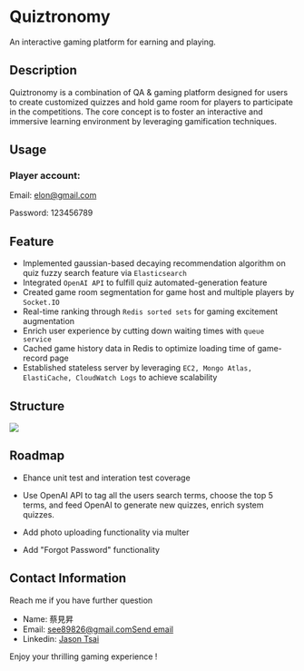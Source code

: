 # Quiztronomy

An interactive gaming platform for earning and playing.

## Description


Quiztronomy is a combination of QA & gaming platform designed for users to create customized quizzes and hold game room for players to participate in the competitions. The core concept is to foster an interactive and immersive learning environment by leveraging gamification techniques.



## Usage


### Player account:

Email: elon@gmail.com

Password: 123456789

## Feature



- Implemented gaussian-based decaying recommendation algorithm on quiz fuzzy search feature via `Elasticsearch`
- Integrated `OpenAI API` to fulfill quiz automated-generation feature
- Created game room segmentation for game host and multiple players by `Socket.IO`
- Real-time ranking through `Redis sorted sets` for gaming excitement augmentation
- Enrich user experience by cutting down waiting times with `queue service`
- Cached game history data in Redis to optimize loading time of game-record page
- Established stateless server by leveraging `EC2, Mongo Atlas, ElastiCache, CloudWatch Logs` to achieve scalability

## Structure



<img src="https://quiztronomy.xyz/img/structure.png">


## Roadmap

* Ehance unit test and interation test coverage
* Use OpenAI API to tag all the users search terms, choose the top 5 terms, and feed OpenAI to generate new quizzes, enrich system quizzes.

* Add photo uploading functionality via multer

* Add "Forgot Password" functionality












## Contact Information


Reach me if you have further question

* Name: 蔡見昇
* Email: see89826@gmail.com<span><a href="mailto:see89826@gmail.com">Send email</a></span>
* Linkedin: [Jason Tsai](https://www.linkedin.com/in/jason-tsai-812b14200/)

Enjoy your thrilling gaming experience !